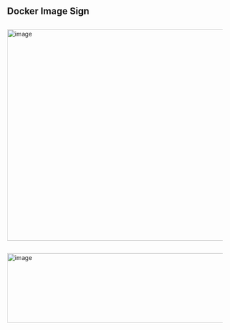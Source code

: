 ## Docker Image Sign

##

<img width="1675" height="493" alt="image" src="https://github.com/user-attachments/assets/3ae73d11-de40-4f2f-afc0-d62e7c47a4b5" />

##


<img width="1680" height="162" alt="image" src="https://github.com/user-attachments/assets/31d207c5-b915-41b2-8091-93eb763d5ea9" />

##
